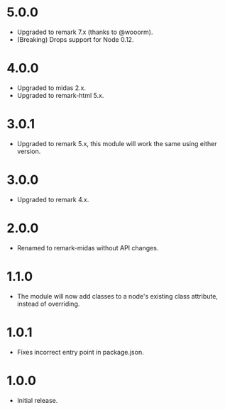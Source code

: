 # 5.0.0

* Upgraded to remark 7.x (thanks to @wooorm).
* (Breaking) Drops support for Node 0.12.

# 4.0.0

* Upgraded to midas 2.x.
* Upgraded to remark-html 5.x.

# 3.0.1

* Upgraded to remark 5.x, this module will work the same using either version.

# 3.0.0

* Upgraded to remark 4.x.

# 2.0.0

* Renamed to remark-midas without API changes.

# 1.1.0

* The module will now add classes to a node's existing class attribute, instead
  of overriding.

# 1.0.1

* Fixes incorrect entry point in package.json.

# 1.0.0

* Initial release.

